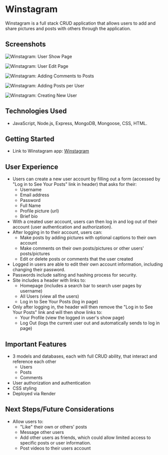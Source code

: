 # Winstagram

Winstagram is a full stack CRUD application that allows users to add and share pictures and posts with others through the application.

## Screenshots

![Winstagram: User Show Page](https://i.imgur.com/UWjlifR.png "Winstagram: User Show Page")

![Winstagram: User Edit Page](https://i.imgur.com/wVRu1hp.png "Winstagram: User Edit Page")

![Winstagram: Adding Comments to Posts](https://i.imgur.com/dVM6LB8.png "Winstagram: Adding Comments to Posts")

![Winstagram: Adding Posts per User](https://i.imgur.com/LI3acff.png "Winstagram: Adding Posts per User")

![Winstagram: Creating New User](https://i.imgur.com/pQDrHit.png "Winstagram: Creating New User")

## Technologies Used

- JavaScript, Node.js, Express, MongoDB, Mongoose, CSS, HTML.

## Getting Started

- Link to Winstagram app: [Winstagram](https://winstagram.com)

## User Experience

- Users can create a new user account by filling out a form (accessed by "Log in to See Your Posts" link in header) that asks for their:
    - Username
    - Email address
    - Password
    - Full Name
    - Profile picture (url)
    - Brief bio
- With a created user account, users can then log in and log out of their account (user authentication and authorization).
- After logging in to their account, users can:
    - Make posts by adding pictures with optional captions to their own account
    - Make comments on their own posts/pictures or other users' posts/pictures
    - Edit or delete posts or comments that the user created
- Logged in users are able to edit their own account information, including changing their password.
- Passwords include salting and hashing process for security.
- Site includes a header with links to:
    - Homepage (includes a search bar to search user pages by username)
    - All Users (view all the users)
    - Log in to See Your Posts (log in page)
- Only after logging in, the header will then remove the "Log in to See Your Posts" link and will then show links to:
    - Your Profile (view the logged in user's show page)
    - Log Out (logs the current user out and automatically sends to log in page)

## Important Features

- 3 models and databases, each with full CRUD ability, that interact and reference each other
    - Users
    - Posts
    - Comments
- User authorization and authentication
- CSS styling
- Deployed via Render

## Next Steps/Future Considerations

- Allow users to:
    - "Like" their own or others' posts
    - Message other users
    - Add other users as friends, which could allow limited access to specific posts or user information.
    - Post videos to their users account